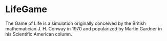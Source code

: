 # LifeGame
The Game of Life is a simulation originally conceived by the British mathematician J. H. Conway in 1970 and popularized by Martin Gardner in his Scientific American column.
